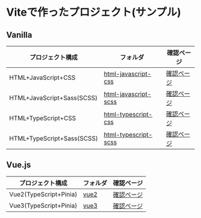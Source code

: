# Viteで作ったプロジェクト(サンプル)

## Vanilla
| プロジェクト構成 | フォルダ | 確認ページ |
----|---- |---- 
| HTML+JavaScript+CSS        | [html-javascript-css](https://github.com/t-fujisaka-d1g/vite-project-sample/tree/main/html-javascript-css) | [確認ページ](https://t-fujisaka-d1g.github.io/vite-project-sample/html-javascript-css/index.html) |
| HTML+JavaScript+Sass(SCSS) | [html-javascript-scss](https://github.com/t-fujisaka-d1g/vite-project-sample/tree/main/html-javascript-scss) | [確認ページ](https://t-fujisaka-d1g.github.io/vite-project-sample/html-javascript-scss/index.html) |
| HTML+TypeScript+CSS        | [html-typescript-css](https://github.com/t-fujisaka-d1g/vite-project-sample/tree/main/html-typescript-css) | [確認ページ](https://t-fujisaka-d1g.github.io/vite-project-sample/html-typescript-css/index.html) |
| HTML+TypeScript+Sass(SCSS) | [html-typescript-scss](https://github.com/t-fujisaka-d1g/vite-project-sample/tree/main/html-typescript-scss) | [確認ページ](https://t-fujisaka-d1g.github.io/vite-project-sample/html-typescript-scss/index.html) |

## Vue.js
| プロジェクト構成 | フォルダ | 確認ページ |
----|---- |---- 
| Vue2(TypeScript+Pinia) | [vue2](https://github.com/t-fujisaka-d1g/vite-project-sample/tree/main/vue2) | [確認ページ](https://t-fujisaka-d1g.github.io/vite-project-sample/vue2/index.html) |
| Vue3(TypeScript+Pinia) | [vue3](https://github.com/t-fujisaka-d1g/vite-project-sample/tree/main/vue3) | [確認ページ](https://t-fujisaka-d1g.github.io/vite-project-sample/vue3/index.html) |
